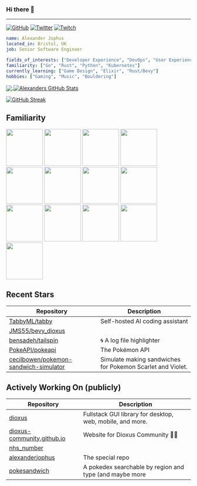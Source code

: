 ### Hi there 👋

---

<a href="https://github.com/alexanderjophus"><img src="https://img.shields.io/github/followers/alexanderjophus.svg?label=GitHub&style=social" alt="GitHub"></a>
<a href="https://twitter.com/AlexanderJophus"><img src="https://img.shields.io/twitter/follow/AlexanderJophus?label=Twitter&style=social" alt="Twitter"></a>
<a href="https://twitch.tv/dejophus"><img src="https://img.shields.io/twitch/status/dejophus?style=social" alt="Twitch"></a>

```yaml
name: Alexander Jophus
located_in: Bristol, UK
job: Senior Software Engineer

fields_of_interests: ["Developer Experience", "DevOps", "User Experience"]
familiarity: ["Go", "Rust", "Python", "Kubernetes"]
currently_learning: ["Game Design", "Elixir", "Rust/Bevy"]
hobbies: ["Gaming", "Music", "Bouldering"]
```

<a href="https://github.com/alexanderjophus/alexanderjophus">
  <img align="center" src="https://github-readme-stats-git-masterrstaa-rickstaa.vercel.app/api/top-langs?username=alexanderjophus&hide=java,html,tex&langs_count=3&theme=vision-friendly-dark" />
</a>
<a href="https://github.com/alexanderjophus/alexanderjophus">
  <img align="center" src="https://github-readme-stats-git-masterrstaa-rickstaa.vercel.app/api?username=alexanderjophus&show_icons=true&line_height=27&count_private=true&theme=vision-friendly-dark" alt="Alexanders GitHub Stats" />
</a>

[![GitHub Streak](http://github-readme-streak-stats.herokuapp.com?user=alexanderjophus&theme=dark&hide_border=true)](https://git.io/streak-stats)

## Familiarity
<div class="row">
  <img height="100" src="https://cdn.jsdelivr.net/gh/devicons/devicon/icons/go/go-original-wordmark.svg" />
  <img height="100" src="https://cdn.jsdelivr.net/gh/devicons/devicon/icons/rust/rust-plain.svg" />
  <img height="100" src="https://cdn.jsdelivr.net/gh/devicons/devicon/icons/python/python-original.svg" />
  <img height="100" src="https://cdn.jsdelivr.net/gh/devicons/devicon/icons/googlecloud/googlecloud-original.svg" />
  <img height="100" src="https://cdn.jsdelivr.net/gh/devicons/devicon/icons/amazonwebservices/amazonwebservices-original.svg" />
  <img height="100" src="https://cdn.jsdelivr.net/gh/devicons/devicon/icons/kubernetes/kubernetes-plain.svg" />
  <img height="100" src="https://cdn.jsdelivr.net/gh/devicons/devicon/icons/postgresql/postgresql-original.svg" />
  <img height="100" src="https://cdn.jsdelivr.net/gh/devicons/devicon/icons/github/github-original.svg" />
  <img height="100" src="https://cdn.jsdelivr.net/gh/devicons/devicon/icons/git/git-original.svg" />
  <img height="100" src="https://cdn.jsdelivr.net/gh/devicons/devicon/icons/hugo/hugo-original.svg" />
  <img height="100" src="https://cdn.jsdelivr.net/gh/devicons/devicon/icons/latex/latex-original.svg" />
  <img height="100" src="https://cdn.jsdelivr.net/gh/devicons/devicon/icons/terraform/terraform-original.svg" />
  <img height="100" src="https://cdn.jsdelivr.net/gh/devicons/devicon/icons/blender/blender-original.svg" />
</div>

## Recent Stars
| Repository | Description |
|---|---|
| [TabbyML/tabby](https://www.github.com/TabbyML/tabby) | Self-hosted AI coding assistant |
| [JMS55/bevy_dioxus](https://www.github.com/JMS55/bevy_dioxus) |  |
| [bensadeh/tailspin](https://www.github.com/bensadeh/tailspin) | 🌀 A log file highlighter |
| [PokeAPI/pokeapi](https://www.github.com/PokeAPI/pokeapi) | The Pokémon API |
| [cecilbowen/pokemon-sandwich-simulator](https://www.github.com/cecilbowen/pokemon-sandwich-simulator) | Simulate making sandwiches for Pokemon Scarlet and Violet. |

## Actively Working On (publicly)
| Repository | Description |
|---|---|
| [dioxus](https://www.github.com/alexanderjophus/dioxus) | Fullstack GUI library for desktop, web, mobile, and more. |
| [dioxus-community.github.io](https://www.github.com/alexanderjophus/dioxus-community.github.io) | Website for Dioxus Community 🦀🧬 |
| [nhs_number](https://www.github.com/alexanderjophus/nhs_number) |  |
| [alexanderjophus](https://www.github.com/alexanderjophus/alexanderjophus) | The special repo |
| [pokesandwich](https://www.github.com/alexanderjophus/pokesandwich) | A pokedex searchable by region and type (and maybe more |
